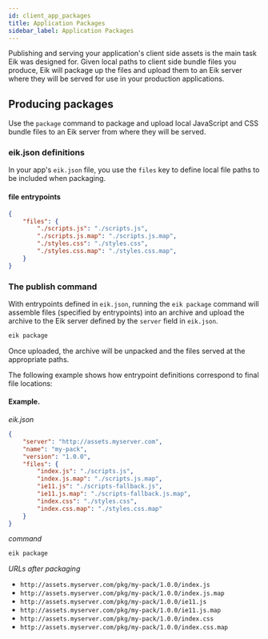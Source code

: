 ```yaml
---
id: client_app_packages
title: Application Packages
sidebar_label: Application Packages
---
```


Publishing and serving your application's client side assets is the main task Eik was designed for. Given local paths to client side bundle files you produce, Eik will package up the files and upload them to an Eik server where they will be served for use in your production applications.

## Producing packages

Use the `package` command to package and upload local JavaScript and CSS bundle files to an Eik server from where they will be served.

### eik.json definitions

In your app's `eik.json` file, you use the `files` key to define local file paths to be included when packaging.

#### file entrypoints

```json
{
    "files": {
        "./scripts.js": "./scripts.js",
        "./scripts.js.map": "./scripts.js.map",
        "./styles.css": "./styles.css",
        "./styles.css.map": "./styles.css.map",
    }
}
```

### The publish command

With entrypoints defined in `eik.json`, running the `eik package` command will assemble files (specified by entrypoints) into an archive and upload the archive to the Eik server defined by the `server` field in `eik.json`.

```sh
eik package
```

Once uploaded, the archive will be unpacked and the files served at the appropriate paths.

The following example shows how entrypoint definitions correspond to final file locations:

#### Example.

*eik.json*

```json
{
    "server": "http://assets.myserver.com",
    "name": "my-pack",
    "version": "1.0.0",
    "files": {
        "index.js": "./scripts.js",
        "index.js.map": "./scripts.js.map",
        "ie11.js": "./scripts-fallback.js",
        "ie11.js.map": "./scripts-fallback.js.map",
        "index.css": "./styles.css",
        "index.css.map": "./styles.css.map"
    }
}
```

*command*

```sh
eik package
```

*URLs after packaging*

* `http://assets.myserver.com/pkg/my-pack/1.0.0/index.js`
* `http://assets.myserver.com/pkg/my-pack/1.0.0/index.js.map`
* `http://assets.myserver.com/pkg/my-pack/1.0.0/ie11.js`
* `http://assets.myserver.com/pkg/my-pack/1.0.0/ie11.js.map`
* `http://assets.myserver.com/pkg/my-pack/1.0.0/index.css`
* `http://assets.myserver.com/pkg/my-pack/1.0.0/index.css.map`
